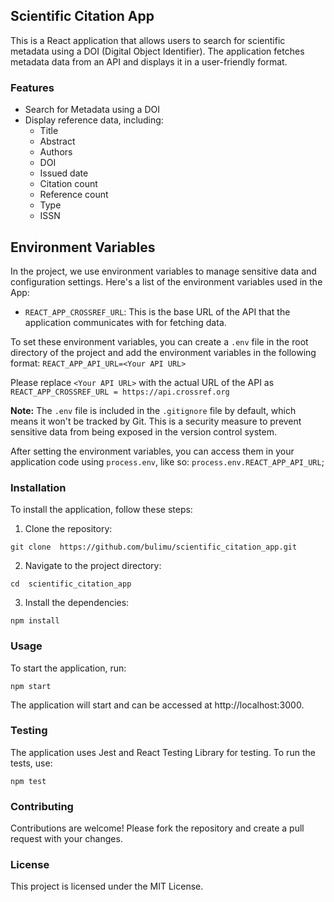 ## Scientific Citation App

  
This is a React application that allows users to search for scientific metadata using a DOI (Digital Object Identifier). The application fetches metadata data from an API and displays it in a user-friendly format.  
  

### Features
  
- Search for Metadata using a DOI  
- Display reference data, including:  
	- Title  
	- Abstract  
	- Authors  
	- DOI  
	- Issued date  
	- Citation count  
	- Reference count  
	- Type  
	- ISSN  
## Environment Variables

In the project, we use environment variables to manage sensitive data and configuration settings. Here's a list of the environment variables used in the App:

- `REACT_APP_CROSSREF_URL`: This is the base URL of the API that the application communicates with for fetching data.

To set these environment variables, you can create a `.env` file in the root directory of the project and add the environment variables in the following format: `REACT_APP_API_URL=<Your API URL>`

Please replace `<Your API URL>` with the actual URL of the API as `REACT_APP_CROSSREF_URL = https://api.crossref.org`

**Note:** The `.env` file is included in the `.gitignore` file by default, which means it won't be tracked by Git. This is a security measure to prevent sensitive data from being exposed in the version control system.

After setting the environment variables, you can access them in your application code using `process.env`, like so:
`process.env.REACT_APP_API_URL`;
   

### Installation

  
To install the application, follow these steps:  
  
1. Clone the repository:
```
git clone  https://github.com/bulimu/scientific_citation_app.git
```
  
2. Navigate to the project directory:
```
cd  scientific_citation_app
```
  
3. Install the dependencies:
```
npm install
```

### Usage

  
To start the application, run:
```
npm start
```
  
The application will start and can be accessed at  http://localhost:3000.  
  

### Testing

  
The application uses Jest and React Testing Library for testing. To run the tests, use:
```
npm test
```
  

### Contributing

  
Contributions are welcome! Please fork the repository and create a pull request with your changes.  
  

### License

  
This project is licensed under the MIT License.
